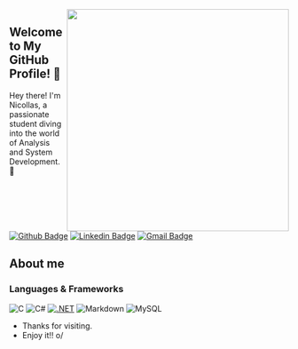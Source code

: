 <img align="right" width="400" height="400" src="https://media.giphy.com/media/IThjAlJnD9WNO/giphy.gif">

## Welcome to My GitHub Profile! 👋
Hey there! I'm Nicollas, a passionate student diving into the world of Analysis and System Development. 🚀

[![Github Badge](https://img.shields.io/badge/-Github-000?style=flat-square&logo=Github&logoColor=white&link=https://github.com/Dinizim)](https://github.com/Dinizim)
[![Linkedin Badge](https://img.shields.io/badge/-LinkedIn-blue?style=flat-square&logo=Linkedin&logoColor=white&link=)](https://www.linkedin.com/in/nicollas-diniz-964a571b2/)
[![Gmail Badge](https://img.shields.io/badge/-Gmail-c14438?style=flat-square&logo=Gmail&logoColor=white&link=mailto:nicollasfdiniz@gmail.com)](mailto:nicollasfdiniz@gmail.com)


## About me 

### Languages & Frameworks
![C](https://img.shields.io/badge/C-Code?style=flat&logo=C&logoColor=white&color=f6f6f6&labelColor=blue)
![C#](https://img.shields.io/badge/C#-Code?style=flat&logo=C%23&logoColor=white&color=f6f6f6&labelColor=purple)
[![.NET](https://img.shields.io/badge/.NET-Code?style=flat&logo=.net&logo&logoColor=white&color=f6f6f6&labelColor=gray)](https://dotnet.microsoft.com/)
![Markdown](https://img.shields.io/badge/Markdown-Code?style=flat&logo=markdown&logoColor=white&color=f6f6f6&labelColor=gray)
![MySQL](https://img.shields.io/badge/MySQL-Code?style=flat&logo=mysql&logoColor=white&color=f6f6f6&labelColor=3366CC)


- Thanks for visiting. 
- Enjoy it!! o/

